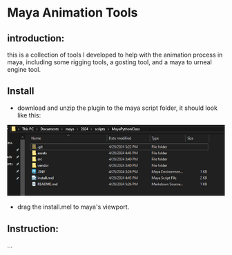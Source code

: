 # Maya Animation Tools
## introduction:
this is a collection of tools I developed to help with the animation process in maya, including some rigging tools, a gosting tool, and a maya to urneal engine tool.

## Install
* download and unzip the plugin to the maya script folder, it should look like this:

<img src=assets/installDirectory.png>

* drag the install.mel to maya's viewport.

## Instruction:
...